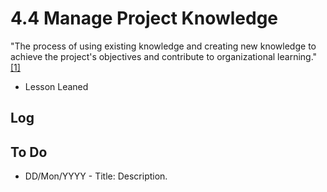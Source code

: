 # 4.4 Manage Project Knowledge

"The process of using existing knowledge and creating new knowledge to achieve
the project's objectives and contribute to organizational learning."
[[1]](../home.md#references)

- Lesson Leaned

## Log

## To Do

- DD/Mon/YYYY - Title: Description.
